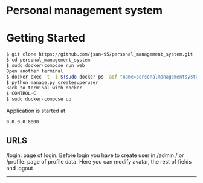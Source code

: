 # Personal management system


# Getting Started

```sh
$ git clone https://github.com/jsan-95/personal_management_system.git
$ cd personal_management_system
$ sudo docker-compose run web
Open another terminal
$ docker exec -t -i $(sudo docker ps -aqf "name=personalmanagementsystem_web") bash
$ python manage.py createsuperuser
Back to terminal with docker
$ CONTROL-C 
$ sudo docker-compose up
```
Application is started at 
```sh
0.0.0.0:8000
```

URLS
----

/login: page of login. Before login you have to create user in /admin
/ or /profile: page of profile data. Here you can modify avatar, the rest of fields and logout 

***

